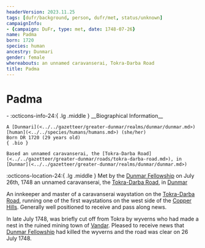 ```yaml
---
headerVersion: 2023.11.25
tags: [dufr/background, person, dufr/met, status/unknown]
campaignInfo:
- {campaign: DuFr, type: met, date: 1748-07-26}
name: Padma
born: 1720
species: human
ancestry: Dunmari
gender: female
whereabouts: an unnamed caravanserai, Tokra-Darba Road
title: Padma
---
```

# Padma
<div class="grid cards ext-narrow-margin ext-one-column" markdown>
- :octicons-info-24:{ .lg .middle } __Biographical Information__

    A [Dunmari](<../../gazetteer/greater-dunmar/realms/dunmar/dunmar.md>) [human](<../../species/humans/humans.md>) (she/her)  
    Born DR 1720 (29 years old)  
    { .bio }

    Based an unnamed caravanserai, the [Tokra-Darba Road](<../../gazetteer/greater-dunmar/roads/tokra-darba-road.md>), in [Dunmar](<../../gazetteer/greater-dunmar/realms/dunmar/dunmar.md>)
</div>



:octicons-location-24:{ .lg .middle } Met by the [Dunmar Fellowship](<../pcs/dunmar-fellowship/dunmar-fellowship.md>) on July 26th, 1748 an unnamed caravanserai, the [Tokra-Darba Road](<../../gazetteer/greater-dunmar/roads/tokra-darba-road.md>), in [Dunmar](<../../gazetteer/greater-dunmar/realms/dunmar/dunmar.md>)  


An innkeeper and master of a caravanserai waystation on the [Tokra-Darba Road](<../../gazetteer/greater-dunmar/roads/tokra-darba-road.md>), running one of the first waystations on the west side of the [Copper Hills](<../../gazetteer/greater-dunmar/darba-highlands/copper-hills.md>).  Generally well positioned to receive and pass along news. 

In late July 1748, was briefly cut off from Tokra by wyverns who had made a nest in the ruined mining town of [Vandar](<../../gazetteer/greater-dunmar/realms/dunmar/central-dunmar/vandar.md>). Pleased to receive news that [Dunmar Fellowship](<../pcs/dunmar-fellowship/dunmar-fellowship.md>) had killed the wyverns and the road was clear on 26 July 1748. 

